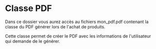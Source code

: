 # Classe PDF

Dans ce dossier vous aurez accès au fichiers mon_pdf.pdf contenant la classe du PDF générer lors de l'achat de produits.

Cette classe permet de créer le PDF avec les informations de l'utilisateur qui demande de le générer. 
